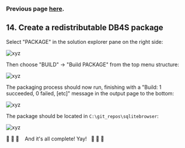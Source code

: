 ### Previous page [here](https://github.com/sqlitebrowser/sqlitebrowser/wiki/Win64-setup-—-Step-13-—-Install-DB4S-locally).

## 14. Create a redistributable DB4S package

Select "PACKAGE" in the solution explorer pane on the right side:

![xyz](https://github.com/sqlitebrowser/db4s-screenshots/raw/master/wiki/14-package_db4s/101.png)

Then choose "BUILD" → "Build PACKAGE" from the top menu structure:

![xyz](https://github.com/sqlitebrowser/db4s-screenshots/raw/master/wiki/14-package_db4s/102.png)

The packaging process should now run, finishing with a "Build: 1 succeeded, 0 failed, [etc]" message
in the output page to the bottom:

![xyz](https://github.com/sqlitebrowser/db4s-screenshots/raw/master/wiki/14-package_db4s/103.png)

The package should be located in `C:\git_repos\sqlitebrowser`:

![xyz](https://github.com/sqlitebrowser/db4s-screenshots/raw/master/wiki/14-package_db4s/104.png)

🎉 💃 🎉 &nbsp; &nbsp;And it's all complete! Yay!&nbsp; &nbsp;🎉 💃 🎉 